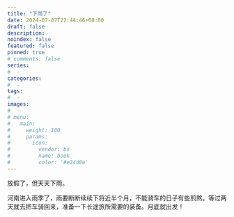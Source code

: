 ```yaml
---
title: "下雨了"
date: 2024-07-07T22:44:46+08:00
draft: false
description: 
noindex: false
featured: false
pinned: true
# comments: false
series:
#  - 
categories:
#  - 
tags:
#  - 
images:
#  - 
# menu:
#   main:
#     weight: 100
#     params:
#       icon:
#         vendor: bs
#         name: book
#         color: '#e24d0e'
---
```


放假了，但天天下雨。

<!--more-->

河南进入雨季了，雨要断断续续下将近半个月，不能骑车的日子有些煎熬。等过两天就去把车骑回来，准备一下长途旅所需要的装备。月底就出发！
